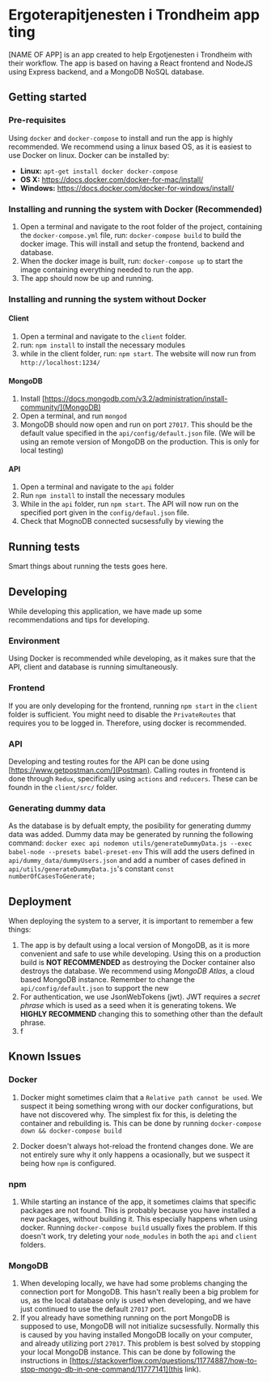 # Ergoterapitjenesten i Trondheim app ting
[NAME OF APP] is an app created to help Ergotjenesten i Trondheim with their workflow. The app is based on having a React frontend and 
NodeJS using Express backend, and a MongoDB NoSQL database.

## Getting started
### Pre-requisites
Using `docker` and `docker-compose` to install and run the app is highly recommended. We recommend using a linux based OS, as it is easiest to use Docker on linux. Docker can be installed by:

- **Linux:** `apt-get install docker docker-compose`
- **OS X:** https://docs.docker.com/docker-for-mac/install/
- **Windows:** https://docs.docker.com/docker-for-windows/install/

### Installing and running the system with Docker (Recommended)
1. Open a terminal and navigate to the root folder of the project, containing the `docker-compose.yml` file, run: 
`docker-compose build` to 
build the docker 
image. This 
will install and setup the frontend, backend and database.
2. When the docker image is built, run: `docker-compose up` to start the image containing everything needed to run the app.
3. The app should now be up and running.


### Installing and running the system without Docker
#### Client
1. Open a terminal and navigate to the `client` folder.
2. run: `npm install` to install the necessary modules
3. while in the client folder, run: `npm start`. The website will now run from `http://localhost:1234/`

#### MongoDB
1. Install [https://docs.mongodb.com/v3.2/administration/install-community/](MongoDB)
2. Open a terminal, and run `mongod`
3. MongoDB should now open and run on port `27017`. This should be the default value specified in the `api/config/default.json` file. (We will be using an remote version of MongoDB on the production. This is only for local testing)

#### API 
1. Open a terminal and navigate to the `api` folder
2. Run `npm install` to install the necessary modules
3. While in the `api` folder, run `npm start`. The API will now run on the specified port given in the `config/defaul.json` file.
4. Check that MognoDB connected sucsessfully by viewing the 


## Running tests
Smart things about running the tests goes here.

## Developing
While developing this application, we have made up some recommendations and tips for developing.

### Environment
Using Docker is recommended while developing, as it makes sure that the API, client and database is running simultaneously. 

### Frontend
If you are only developing for the frontend, running `npm start` in the `client` folder is sufficient. You might need to disable the `PrivateRoutes` that requires you to be logged in. Therefore, using docker is recommended.

### API
Developing and testing routes for the API can be done using [https://www.getpostman.com/](Postman). Calling routes in frontend is done through `Redux`, specifically using `actions` and `reducers`. These can be foundn in the `client/src/` folder.

### Generating dummy data
As the database is by defualt empty, the posibility for generating dummy data was added. Dummy data may be generated by running the following command:
`docker exec api nodemon utils/generateDummyData.js --exec babel-node --presets babel-preset-env`
This will add the users defined in `api/dummy_data/dummyUsers.json` and add a number of cases defined in `api/utils/generateDummyData.js`'s constant `const numberOfCasesToGenerate;`

## Deployment
When deploying the system to a server, it is important to remember a few things:

1. The app is by default using a local version of MongoDB, as it is more convenient and safe to use while developing. Using this on a production build is **NOT RECOMMENDED** as destroying the Docker container also destroys the database. We recommend using *MongoDB Atlas*, a cloud based MongoDB instance. Remember to change the `api/config/default.json` to support the new 
2. For authentication, we use JsonWebTokens (jwt). JWT requires a *secret phrase* which is used as a seed when it is generating tokens. We **HIGHLY RECOMMEND** changing this to something other than the default phrase.
3. f

## Known Issues
### Docker
1. Docker might sometimes claim that a `Relative path cannot be used`. We suspect it being something wrong with our docker configurations, but have not discovered why. The simplest fix for this, is deleting the container and rebuilding is. This can be done by running `docker-compose down && docker-compose build`

2. Docker doesn't always hot-reload the frontend changes done. We are not entirely sure why it only happens a ocasionally, but we suspect it being how `npm` is configured.

### npm
1. While starting an instance of the app, it sometimes claims that specific packages are not found. This is probably because you have installed a new packages, without building it. This especially happens when using docker. Running `docker-compose build` usually fixes the problem. If this doesn't work, try deleting your `node_modules` in both the `api` and `client` folders.

### MongoDB
1. When developing locally, we have had some problems changing the connection port for MongoDB. This hasn't really been a big problem for us, as the local database only is used when developing, and we have just continued to use the default `27017` port.
2. If you already have something running on the port MongoDB is supposed to use, MongoDB will not initialize sucsessfully. Normally this is caused by you having installed MongoDB locally on your computer, and already utilizing port `27017`. This problem is best solved by stopping your local MongoDB instance. This can be done by following the instructions in  [https://stackoverflow.com/questions/11774887/how-to-stop-mongo-db-in-one-command/11777141](this link).
